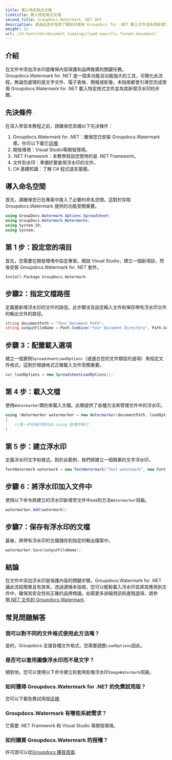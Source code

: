 ```yaml
---
title: 載入特定格式文檔
linktitle: 載入特定格式文檔
second_title: GroupDocs.Watermark .NET API
description: 透過此逐步指南了解如何使用 Groupdocs for .NET 載入文件並為其新增浮水印。輕鬆保護您的內容並為其建立品牌。
weight: 12
url: /zh-hant/net/document-loadings/load-specific-format-document/
---
```

## 介紹
在文件中添加浮水印是確保內容保護和品牌推廣的關鍵任務。 Groupdocs.Watermark for .NET 是一個多功能且功能強大的工具，可簡化此流程。無論您處理的是文字文件、電子表格、簡報或影像，本指南都會引導您完成使用 Groupdocs.Watermark for .NET 載入特定格式文件並為其新增浮水印的步驟。
## 先決條件
在深入學習本教程之前，請確保您具備以下先決條件：
1.  Groupdocs.Watermark for .NET：確保您已安裝 Groupdocs.Watermark 庫。你可以下載它[這裡](https://releases.groupdocs.com/Watermark/net/).
2. 開發環境：Visual Studio等開發環境。
3. .NET Framework：本教學假設您使用的是 .NET Framework。
4. 文件到水印：準備好要套用浮水印的文件。
5. C# 基礎知識：了解 C# 程式語言基礎。

## 導入命名空間
首先，請確保您已在專案中匯入了必要的命名空間。這對於存取 Groupdocs.Watermark 提供的功能至關重要。
```csharp
using GroupDocs.Watermark.Options.Spreadsheet;
using GroupDocs.Watermark.Watermarks;
using System.IO;
using System;
```

## 第 1 步：設定您的項目
首先，您需要在開發環境中設定專案。開啟 Visual Studio，建立一個新項目，然後安裝 Groupdocs.Watermark for .NET 套件。
```shell
Install-Package GroupDocs.Watermark
```
## 步驟2：指定文檔路徑
定義要新增浮水印的文件的路徑。此步驟涉及設定輸入文件和保存帶有浮水印文件的輸出文件的路徑。
```csharp
string documentPath = "Your Document Path";
string outputFileName = Path.Combine("Your Document Directory", Path.GetFileName(documentPath));
```
## 步驟 3：配置載入選項
建立一個實例`SpreadsheetLoadOptions`（或適合您的文件類型的選項）來指定文件格式。這對於根據格式正確載入文件至關重要。
```csharp
var loadOptions = new SpreadsheetLoadOptions();
```
## 第 4 步：載入文檔
使用`Watermarker`類別來載入文檔。此類提供了各種方法來管理文件中的浮水印。
```csharp
using (Watermarker watermarker = new Watermarker(documentPath, loadOptions))
{
    //進一步的操作將在此 using 區塊中執行
}
```
## 第 5 步：建立浮水印
定義浮水印文字和樣式。對於此範例，我們將建立一個簡單的文字浮水印。
```csharp
TextWatermark watermark = new TextWatermark("Test watermark", new Font("Arial", 12));
```
## 步驟 6：將浮水印加入文件中
使用以下命令將建立的浮水印新增至文件中`Add`的方法`Watermarker`班級。
```csharp
watermarker.Add(watermark);
```
## 步驟7：保存有浮水印的文檔
最後，將帶有浮水印的文檔儲存到指定的輸出檔案中。
```csharp
watermarker.Save(outputFileName);
```

## 結論
在文件中添加浮水印是保護內容的關鍵步驟，Groupdocs.Watermark for .NET 讓此流程簡單且有效率。透過遵循本指南，您可以輕鬆載入浮水印並將其應用到文件中，確保其安全性和正確的品牌標識。如需更多詳細資訊和進階選項，請參閱[.NET 文件的 Groupdocs.Watermark](https://tutorials.groupdocs.com/Watermark/net/).
## 常見問題解答
### 我可以對不同的文件格式使用此方法嗎？
是的，Groupdocs 支援各種文件格式。您需要調整`LoadOptions`因此。
### 是否可以套用圖像浮水印而不是文字？
絕對地。您可以使用以下命令建立和套用影像浮水印`ImageWatermark`班級。
### 如何獲得 Groupdocs.Watermark for .NET 的免費試用版？
您可以下載免費試用版[這裡](https://releases.groupdocs.com/).
### Groupdocs.Watermark 有哪些系統需求？
它需要 .NET Framework 和 Visual Studio 等開發環境。
### 如何購買 Groupdocs.Watermark 的授權？
許可證可以從[Groupdocs 購買頁面](https://purchase.groupdocs.com/buy).